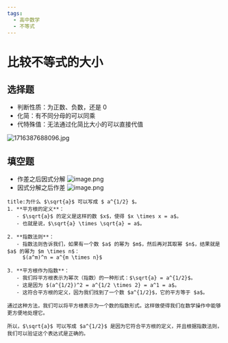 ```yaml
---
tags:
  - 高中数学
  - 不等式
---
```

# 比较不等式的大小
## 选择题
- 判断性质：为正数、负数，还是 0
- 化简：有不同分母的可以同乘
- 代特殊值：无法通过化简比大小的可以直接代值

![1716387688096.jpg](https://s1.vika.cn/space/2024/05/22/242884d3ff57401ca99d8b66ab10e1fa)
## 填空题
- 作差之后因式分解
![image.png](https://s1.vika.cn/space/2024/05/25/aabc4a4093d44e8e8b53a1557008f8d8)
- 因式分解之后作差
![image.png](https://s1.vika.cn/space/2024/05/25/f1577ad6170846f48296b523227b1304)

```ad-info
title:为什么 $\sqrt{a}$ 可以写成 $ a^{1/2} $。
1. **平方根的定义**：
   - $\sqrt{a}$ 的定义是这样的数 $x$，使得 $x \times x = a$。
   - 也就是说，$\sqrt{a} \times \sqrt{a} = a$。

2. **指数法则**：
   - 指数法则告诉我们，如果有一个数 $a$ 的幂为 $m$，然后再对其取幂 $n$，结果就是 $a$ 的幂为 $m \times n$：
     $(a^m)^n = a^{m \times n}$

3. **平方根作为指数**：
   - 我们将平方根表示为幂次（指数）的一种形式：$\sqrt{a} = a^{1/2}$。
   - 这是因为 $(a^{1/2})^2 = a^{1/2 \times 2} = a^1 = a$。
   - 这符合平方根的定义，因为我们找到了一个数 $a^{1/2}$，它的平方等于 $a$。

通过这种方法，我们可以将平方根表示为一个数的指数形式。这样做使得我们在数学操作中能够更方便地处理它。

所以，$\sqrt{a}$ 可以写成 $a^{1/2}$ 是因为它符合平方根的定义，并且根据指数法则，我们可以验证这个表达式是正确的。
```
